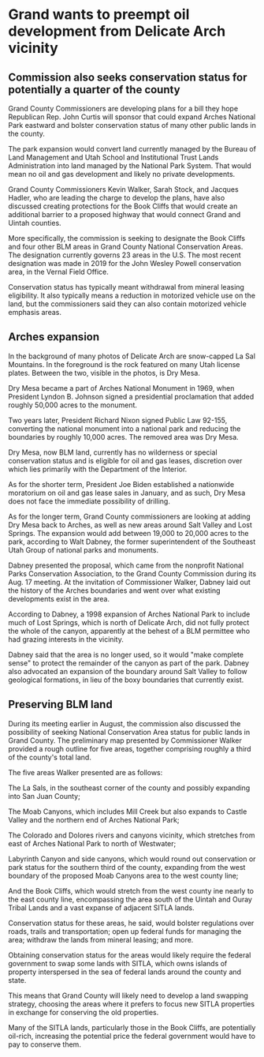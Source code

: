 # Grand wants to preempt oil development from Delicate Arch vicinity

## Commission also seeks conservation status for potentially a quarter of the county

Grand County Commissioners are developing plans for a bill they hope Republican Rep. John Curtis will sponsor that could expand Arches National Park eastward and bolster conservation status of many other public lands in the county.

The park expansion would convert land currently managed by the Bureau of Land Management and Utah School and Institutional Trust Lands Administration into land managed by the National Park System. That would mean no oil and gas development and likely no private developments.

Grand County Commissioners Kevin Walker, Sarah Stock, and Jacques Hadler, who are leading the charge to develop the plans, have also discussed creating protections for the Book Cliffs that would create an additional barrier to a proposed highway that would connect Grand and Uintah counties.

More specifically, the commission is seeking to designate the Book Cliffs and four other BLM areas in Grand County National Conservation Areas. The designation currently governs 23 areas in the U.S. The most recent designation was made in 2019 for the John Wesley Powell conservation area, in the Vernal Field Office.

Conservation status has typically meant withdrawal from mineral leasing eligibility. It also typically means a reduction in motorized vehicle use on the land, but the commissioners said they can also contain motorized vehicle emphasis areas.

## Arches expansion

In the background of many photos of Delicate Arch are snow-capped La Sal Mountains. In the foreground is the rock featured on many Utah license plates. Between the two, visible in the photos, is Dry Mesa.

Dry Mesa became a part of Arches National Monument in 1969, when President Lyndon B. Johnson signed a presidential proclamation that added roughly 50,000 acres to the monument.

Two years later, President Richard Nixon signed Public Law 92-155, converting the national monument into a national park and reducing the boundaries by roughly 10,000 acres. The removed area was Dry Mesa.

Dry Mesa, now BLM land, currently has no wilderness or special conservation status and is eligible for oil and gas leases, discretion over which lies primarily with the Department of the Interior.

As for the shorter term, President Joe Biden established a nationwide moratorium on oil and gas lease sales in January, and as such, Dry Mesa does not face the immediate possibility of drilling.

As for the longer term, Grand County commissioners are looking at adding Dry Mesa back to Arches, as well as new areas around Salt Valley and Lost Springs. The expansion would add between 19,000 to 20,000 acres to the park, according to Walt Dabney, the former superintendent of the Southeast Utah Group of national parks and monuments.

Dabney presented the proposal, which came from the nonprofit National Parks Conservation Association, to the Grand County Commission during its Aug. 17 meeting. At the invitation of Commissioner Walker, Dabney laid out the history of the Arches boundaries and went over what existing developments exist in the area.

According to Dabney, a 1998 expansion of Arches National Park to include much of Lost Springs, which is north of Delicate Arch, did not fully protect the whole of the canyon, apparently at the behest of a BLM permittee who had grazing interests in the vicinity.

Dabney said that the area is no longer used, so it would "make complete sense" to protect the remainder of the canyon as part of the park. Dabney also advocated an expansion of the boundary around Salt Valley to follow geological formations, in lieu of the boxy boundaries that currently exist.

## Preserving BLM land

During its meeting earlier in August, the commission also discussed the possibility of seeking National Conservation Area status for public lands in Grand County. The preliminary map presented by Commissioner Walker provided a rough outline for five areas, together comprising roughly a third of the county's total land.

The five areas Walker presented are as follows:

The La Sals, in the southeast corner of the county and possibly expanding into San Juan County;

The Moab Canyons, which includes Mill Creek but also expands to Castle Valley and the northern end of Arches National Park;

The Colorado and Dolores rivers and canyons vicinity, which stretches from east of Arches National Park to north of Westwater;

Labyrinth Canyon and side canyons, which would round out conservation or park status for the southern third of the county, expanding from the west boundary of the proposed Moab Canyons area to the west county line;

And the Book Cliffs, which would stretch from the west county ine nearly to the east county line, encompassing the area south of the Uintah and Ouray Tribal Lands and a vast expanse of adjacent SITLA lands.

Conservation status for these areas, he said, would bolster regulations over roads, trails and transportation; open up federal funds for managing the area; withdraw the lands from mineral leasing; and more.

Obtaining conservation status for the areas would likely require the federal government to swap some lands with SITLA, which owns islands of property interspersed in the sea of federal lands around the county and state.

This means that Grand County will likely need to develop a land swapping strategy, choosing the areas where it prefers to focus new SITLA properties in exchange for conserving the old properties.

Many of the SITLA lands, particularly those in the Book Cliffs, are potentially oil-rich, increasing the potential price the federal government would have to pay to conserve them.
